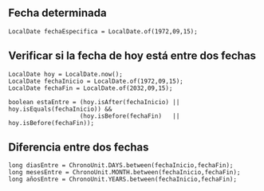 ## Fecha determinada

```
LocalDate fechaEspecifica = LocalDate.of(1972,09,15);
```

## Verificar si la fecha de hoy está entre dos fechas

```
LocalDate hoy = LocalDate.now();
LocalDate fechaInicio = LocalDate.of(1972,09,15);
LocalDate fechaFin = LocalDate.of(2032,09,15);

boolean estaEntre = (hoy.isAfter(fechaInicio) || hoy.isEquals(fechaInicio)) &&
                    (hoy.isBefore(fechaFin)   || hoy.isBefore(fechaFin));

```

## Diferencia entre dos fechas

```
long diasEntre = ChronoUnit.DAYS.between(fechaInicio,fechaFin);
long mesesEntre = ChronoUnit.MONTH.between(fechaInicio,fechaFin);
long añosEntre = ChronoUnit.YEARS.between(fechaInicio,fechaFin);
```

